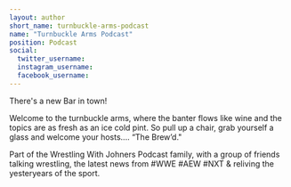 ```yaml
---
layout: author
short_name: turnbuckle-arms-podcast
name: "Turnbuckle Arms Podcast"
position: Podcast
social:
  twitter_username:
  instagram_username:
  facebook_username:
---
```

There's a new Bar in town!

Welcome to the turnbuckle arms, where the banter flows like wine and the topics are as fresh as an ice cold pint. So pull up a chair, grab yourself a glass and welcome your hosts.... “The Brew’d."

Part of the Wrestling With Johners Podcast family, with a group of friends talking wrestling, the latest news from #WWE #AEW #NXT &amp; reliving the yesteryears of the sport.
